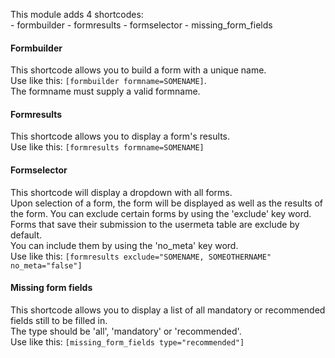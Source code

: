 <p>
    This module adds 4 shortcodes:<br>
    - formbuilder
    - formresults
    - formselector
    - missing_form_fields
</p>
<h4>Formbuilder</h4>
<p>
    This shortcode allows you to build a form with a unique name.<br>
    Use like this: <code>[formbuilder formname=SOMENAME]</code>.<br>
    The formname must supply a valid formname.<br>
</p>
<h4>Formresults</h4>
<p>
    This shortcode allows you to display a form's results.<br>
    Use like this: <code>[formresults formname=SOMENAME]</code>
</p>
<h4>Formselector</h4>
<p>
    This shortcode will display a dropdown with all forms.<br>
    Upon selection of a form, the form will be displayed as well as the results of the form.
    You can exclude certain forms by using the 'exclude' key word.<br>
    Forms that save their submission to the usermeta table are exclude by default.<br>
    You can include them by using the 'no_meta' key word.<br>
    Use like this: <code>[formresults exclude="SOMENAME, SOMEOTHERNAME" no_meta="false"]</code>
</p>
<h4>Missing form fields</h4>
<p>
    This shortcode allows you to display a list of all mandatory or recommended fields still to be filled in.<br>
    The type should be 'all', 'mandatory' or 'recommended'.<br>
    Use like this: <code>[missing_form_fields type="recommended"]</code>
</p>